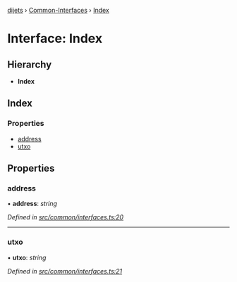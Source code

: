[dijets](../README.md) › [Common-Interfaces](../modules/common_interfaces.md) › [Index](common_interfaces.index.md)

# Interface: Index

## Hierarchy

* **Index**

## Index

### Properties

* [address](common_interfaces.index.md#address)
* [utxo](common_interfaces.index.md#utxo)

## Properties

###  address

• **address**: *string*

*Defined in [src/common/interfaces.ts:20](https://github.com/Dijets-Inc/dijetsjs/blob/master/src/common/interfaces.ts#L20)*

___

###  utxo

• **utxo**: *string*

*Defined in [src/common/interfaces.ts:21](https://github.com/Dijets-Inc/dijetsjs/blob/master/src/common/interfaces.ts#L21)*
